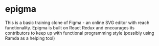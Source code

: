 # epigma
This is a basic training clone of Figma - an online SVG editor with reach functionality. 
Epigma is built on React Redux and encourages its contributors to keep up with functional programming style (possibly using Ramda as a helping tool)
